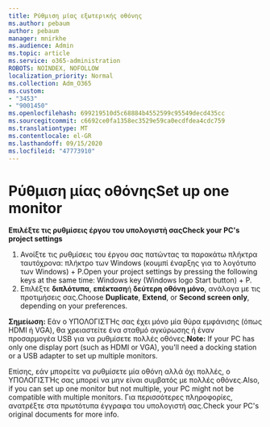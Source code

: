 ```yaml
---
title: Ρύθμιση μίας εξωτερικής οθόνης
ms.author: pebaum
author: pebaum
manager: mnirkhe
ms.audience: Admin
ms.topic: article
ms.service: o365-administration
ROBOTS: NOINDEX, NOFOLLOW
localization_priority: Normal
ms.collection: Adm_O365
ms.custom:
- "3453"
- "9001450"
ms.openlocfilehash: 699219510d5c68884b4552599c95549decd435cc
ms.sourcegitcommit: c6692ce0fa1358ec3529e59ca0ecdfdea4cdc759
ms.translationtype: MT
ms.contentlocale: el-GR
ms.lasthandoff: 09/15/2020
ms.locfileid: "47773910"
---
```

# <a name="set-up-one-monitor"></a><span data-ttu-id="e96dc-102">Ρύθμιση μίας οθόνης</span><span class="sxs-lookup"><span data-stu-id="e96dc-102">Set up one monitor</span></span>

<span data-ttu-id="e96dc-103">**Επιλέξτε τις ρυθμίσεις έργου του υπολογιστή σας**</span><span class="sxs-lookup"><span data-stu-id="e96dc-103">**Check your PC's project settings**</span></span>

1. <span data-ttu-id="e96dc-104">Ανοίξτε τις ρυθμίσεις του έργου σας πατώντας τα παρακάτω πλήκτρα ταυτόχρονα: πλήκτρο των Windows (κουμπί έναρξης για το λογότυπο των Windows) + P.</span><span class="sxs-lookup"><span data-stu-id="e96dc-104">Open your project settings by pressing the following keys at the same time: Windows key (Windows logo Start button) + P.</span></span>
2. <span data-ttu-id="e96dc-105">Επιλέξτε **διπλότυπα**, **επέκταση**ή **δεύτερη οθόνη μόνο**, ανάλογα με τις προτιμήσεις σας.</span><span class="sxs-lookup"><span data-stu-id="e96dc-105">Choose **Duplicate**, **Extend**, or **Second screen only**, depending on your preferences.</span></span>

<span data-ttu-id="e96dc-106">**Σημείωση:** Εάν ο ΥΠΟΛΟΓΙΣΤΉς σας έχει μόνο μία θύρα εμφάνισης (όπως HDMI ή VGA), θα χρειαστείτε ένα σταθμό αγκύρωσης ή έναν προσαρμογέα USB για να ρυθμίσετε πολλές οθόνες.</span><span class="sxs-lookup"><span data-stu-id="e96dc-106">**Note:** If your PC has only one display port (such as HDMI or VGA), you'll need a docking station or a USB adapter to set up multiple monitors.</span></span>

<span data-ttu-id="e96dc-107">Επίσης, εάν μπορείτε να ρυθμίσετε μία οθόνη αλλά όχι πολλές, ο ΥΠΟΛΟΓΙΣΤΉς σας μπορεί να μην είναι συμβατός με πολλές οθόνες.</span><span class="sxs-lookup"><span data-stu-id="e96dc-107">Also, if you can set up one monitor but not multiple, your PC might not be compatible with multiple monitors.</span></span> <span data-ttu-id="e96dc-108">Για περισσότερες πληροφορίες, ανατρέξτε στα πρωτότυπα έγγραφα του υπολογιστή σας.</span><span class="sxs-lookup"><span data-stu-id="e96dc-108">Check your PC's original documents for more info.</span></span>